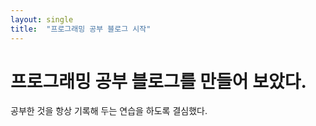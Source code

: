 ```yaml
---
layout: single
title:  "프로그래밍 공부 블로그 시작"
---
```


# 프로그래밍 공부 블로그를 만들어 보았다.

공부한 것을 항상 기록해 두는 연습을 하도록 결심했다.
